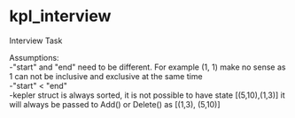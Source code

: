 # kpl_interview
Interview Task

Assumptions:\
-"start" and "end" need to be different. For example (1, 1) make no sense as 1 can not be inclusive and exclusive at the same time\
-"start" < "end"\
-kepler struct is always sorted, it is not possible to have state [(5,10),(1,3)] it will always be passed to Add() or Delete() as [(1,3), (5,10)] 
